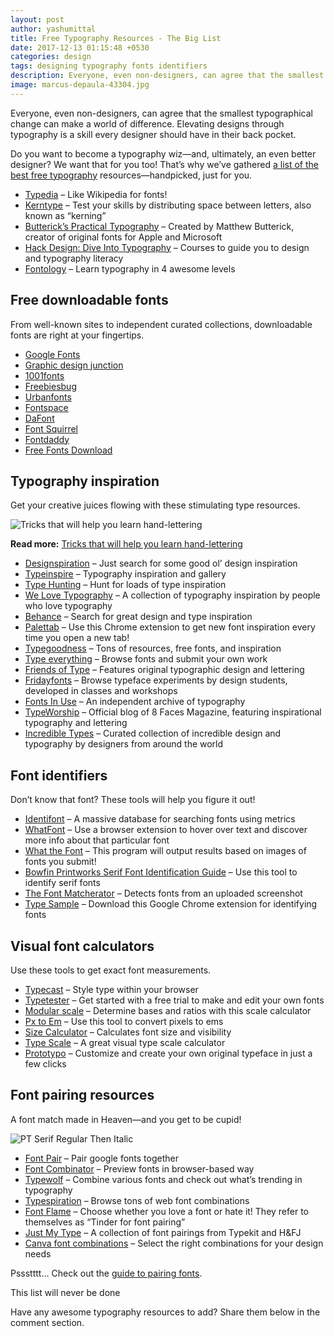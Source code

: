 ```yaml
---
layout: post
author: yashumittal
title: Free Typography Resources - The Big List
date: 2017-12-13 01:15:48 +0530
categories: design
tags: designing typography fonts identifiers
description: Everyone, even non-designers, can agree that the smallest typographical change can make a world of difference. Over 40 free typography resources—font identifiers, downloadable fonts, courses, and more.
image: marcus-depaula-43304.jpg
---
```


Everyone, even non-designers, can agree that the smallest typographical change can make a world of difference. Elevating designs through typography is a skill every designer should have in their back pocket.

Do you want to become a typography wiz—and, ultimately, an even better designer? We want that for you too! That’s why we’ve gathered [a list of the best free typography](//twitter.com/intent/tweet?text=a+list+of+the+best+free+typography+resources+https://blog.codecarrot.net&via=codecarrotnet) resources—handpicked, just for you.

* [Typedia](//typedia.com/) – Like Wikipedia for fonts!
* [Kerntype](//type.method.ac/) – Test your skills by distributing space between letters, also known as “kerning”
* [Butterick’s Practical Typography](//practicaltypography.com/) – Created by Matthew Butterick, creator of original fonts for Apple and Microsoft
* [Hack Design: Dive Into Typography](//hackdesign.org/lessons#typography) – Courses to guide you to design and typography literacy
* [Fontology](//www.fonts.com/content/learning/fontology) – Learn typography in 4 awesome levels


## Free downloadable fonts

From well-known sites to independent curated collections, downloadable fonts are right at your fingertips.

* [Google Fonts](//www.google.com/fonts)
* [Graphic design junction](//graphicdesignjunction.com/2017/03/fresh-free-fonts-19-fonts/)
* [1001fonts](//www.1001fonts.com/)
* [Freebiesbug](//freebiesbug.com/free-fonts/)
* [Urbanfonts](//www.urbanfonts.com/)
* [Fontspace](//www.fontspace.com/)
* [DaFont](//www.dafont.com/)
* [Font Squirrel](//www.fontsquirrel.com/)
* [Fontdaddy](//fontdaddy.com/)
* [Free Fonts Download](//www.free-fonts-download.com/)

## Typography inspiration

Get your creative juices flowing with these stimulating type resources.

![Tricks that will help you learn hand-lettering](//blog.codecarrot.net/images/hand-lettering-hl-thumb.jpg)

**Read more:** [Tricks that will help you learn hand-lettering](/tricks-that-will-help-you-learn-hand-lettering)

* [Designspiration](//designspiration.net/) – Just search for some good ol’ design inspiration
* [Typeinspire](//typeinspire.com/) – Typography inspiration and gallery
* [Type Hunting](//typehunting.com/) – Hunt for loads of type inspiration
* [We Love Typography](//welovetypography.com/) – A collection of typography inspiration by people who love typography
* [Behance](//www.behance.net/) – Search for great design and type inspiration
* [Palettab](//palettab.com/) – Use this Chrome extension to get new font inspiration every time you open a new tab!
* [Typegoodness](//www.typegoodness.com/) – Tons of resources, free fonts, and inspiration
* [Type everything](//typeverything.com/) – Browse fonts and submit your own work
* [Friends of Type](//friendsoftype.com/) – Features original typographic design and lettering
* [Fridayfonts](//www.fridayfonts.com/) – Browse typeface experiments by design students, developed in classes and workshops
* [Fonts In Use](//fontsinuse.com/) – An independent archive of typography
* [TypeWorship](//blog.8faces.com/) – Official blog of 8 Faces Magazine, featuring inspirational typography and lettering
* [Incredible Types](//incredibletypes.com/) – Curated collection of incredible design and typography by designers from around the world

## Font identifiers

Don’t know that font? These tools will help you figure it out!

* [Identifont](//www.identifont.com/) – A massive database for searching fonts using metrics
* [WhatFont](//www.chengyinliu.com/whatfont.html) – Use a browser extension to hover over text and discover more info about that particular font
* [What the Font](//www.myfonts.com/WhatTheFont/) – This program will output results based on images of fonts you submit!
* [Bowfin Printworks Serif Font Identification Guide](//www.bowfinprintworks.com/SerifGuide/serifsearch.php) – Use this tool to identify serif fonts
* [The Font Matcherator](//www.fontspring.com/matcherator) – Detects fonts from an uploaded screenshot
* [Type Sample](//www.typesample.com/) – Download this Google Chrome extension for identifying fonts

## Visual font calculators

Use these tools to get exact font measurements.

* [Typecast](//typecast.com/preview/google) – Style type within your browser
* [Typetester](//www.typetester.org/) – Get started with a free trial to make and edit your own fonts
* [Modular scale](//www.modularscale.com/) – Determine bases and ratios with this scale calculator
* [Px to Em](//pxtoem.com/) – Use this tool to convert pixels to ems
* [Size Calculator](//pxtoem.com/) – Calculates font size and visibility
* [Type Scale](//type-scale.com/) – A great visual type scale calculator
* [Prototypo](//www.prototypo.io/index.html) – Customize and create your own original typeface in just a few clicks

## Font pairing resources

A font match made in Heaven—and you get to be cupid!

![PT Serif Regular Then Italic](//blog.codecarrot.net/images/pt-serif.png)

* [Font Pair](//fontpair.co/) – Pair google fonts together
* [Font Combinator](//font-combinator.com/) – Preview fonts in browser-based way
* [Typewolf](//www.typewolf.com/) – Combine various fonts and check out what’s trending in typography
* [Typespiration](//typespiration.com/) – Browse tons of web font combinations
* [Font Flame](//fontflame.com/) – Choose whether you love a font or hate it! They refer to themselves as “Tinder for font pairing”
* [Just My Type](//justmytype.co/) – A collection of font pairings from Typekit and H&FJ
* [Canva font combinations](//www.canva.com/font-combinations/) – Select the right combinations for your design needs

Pssstttt… Check out the [guide to pairing fonts](/how-to-pair-fonts).


This list will never be done

Have any awesome typography resources to add? Share them below in the comment section.
